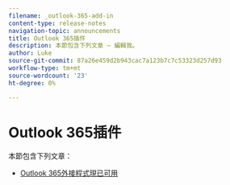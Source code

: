 ```yaml
---
filename: _outlook-365-add-in
content-type: release-notes
navigation-topic: announcements
title: Outlook 365插件
description: 本節包含下列文章 — 編輯我。
author: Luke
source-git-commit: 87a26e459d2b943cac7a123b7c7c53323d257d93
workflow-type: tm+mt
source-wordcount: '23'
ht-degree: 0%

---
```



# Outlook 365插件

本節包含下列文章：

* [Outlook 365外接程式現已可用](../../product-announcements/outlook-365-add-in/outlook-365-add-in-now-available.md)

